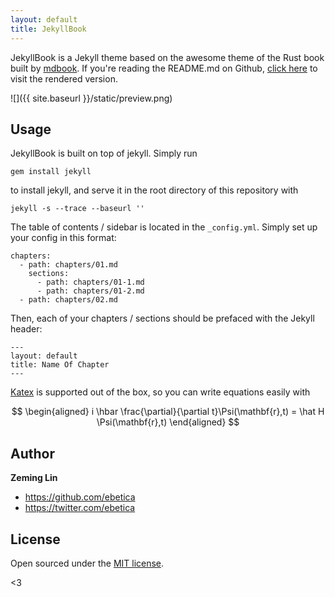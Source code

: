 ```yaml
---
layout: default
title: JekyllBook
---
```


JekyllBook is a Jekyll theme based on the awesome theme of the Rust book built by [mdbook](https://github.com/rust-lang/mdBook).
If you're reading the README.md on Github, [click here](https://ebetica.github.io/jekyllbook/) to visit the rendered version.

![]({{ site.baseurl }}/static/preview.png)

## Usage

JekyllBook is built on top of jekyll. Simply run
```
gem install jekyll
```
to install jekyll, and serve it in the root directory of this repository with
```
jekyll -s --trace --baseurl ''
```

The table of contents / sidebar is located in the `_config.yml`.
Simply set up your config in this format:

```
chapters:
  - path: chapters/01.md
    sections:
      - path: chapters/01-1.md
      - path: chapters/01-2.md
  - path: chapters/02.md
```

Then, each of your chapters / sections should be prefaced with the Jekyll header:
```
---
layout: default
title: Name Of Chapter
---
```

[Katex](https://katex.org/) is supported out of the box, so you can write equations easily with

$$
\begin{aligned}
i \hbar \frac{\partial}{\partial t}\Psi(\mathbf{r},t) = \hat H \Psi(\mathbf{r},t)
\end{aligned}
$$

## Author

**Zeming Lin**
- <https://github.com/ebetica>
- <https://twitter.com/ebetica>


## License

Open sourced under the [MIT license](LICENSE.md).

<3
